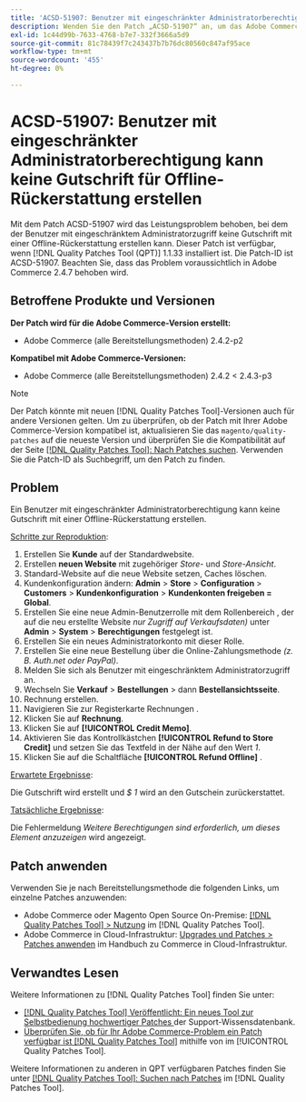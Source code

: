 ```yaml
---
title: 'ACSD-51907: Benutzer mit eingeschränkter Administratorberechtigung kann keine Gutschrift für Offline-Rückerstattung erstellen'
description: Wenden Sie den Patch „ACSD-51907“ an, um das Adobe Commerce-Problem zu beheben, bei dem der eingeschränkte Administrator keine Gutschrift mit einer Offline-Rückerstattung erstellen kann.
exl-id: 1c44d99b-7633-4768-b7e7-332f3666a5d9
source-git-commit: 81c78439f7c243437b7b76dc80560c847af95ace
workflow-type: tm+mt
source-wordcount: '455'
ht-degree: 0%

---
```


# ACSD-51907: Benutzer mit eingeschränkter Administratorberechtigung kann keine Gutschrift für Offline-Rückerstattung erstellen

Mit dem Patch ACSD-51907 wird das Leistungsproblem behoben, bei dem der Benutzer mit eingeschränktem Administratorzugriff keine Gutschrift mit einer Offline-Rückerstattung erstellen kann. Dieser Patch ist verfügbar, wenn [!DNL Quality Patches Tool (QPT)] 1.1.33 installiert ist. Die Patch-ID ist ACSD-51907. Beachten Sie, dass das Problem voraussichtlich in Adobe Commerce 2.4.7 behoben wird.

## Betroffene Produkte und Versionen

**Der Patch wird für die Adobe Commerce-Version erstellt:**

* Adobe Commerce (alle Bereitstellungsmethoden) 2.4.2-p2

**Kompatibel mit Adobe Commerce-Versionen:**

* Adobe Commerce (alle Bereitstellungsmethoden) 2.4.2 &lt; 2.4.3-p3

>[!NOTE]
>
>Der Patch könnte mit neuen [!DNL Quality Patches Tool]-Versionen auch für andere Versionen gelten. Um zu überprüfen, ob der Patch mit Ihrer Adobe Commerce-Version kompatibel ist, aktualisieren Sie das `magento/quality-patches` auf die neueste Version und überprüfen Sie die Kompatibilität auf der Seite [[!DNL Quality Patches Tool]: Nach Patches suchen](https://experienceleague.adobe.com/tools/commerce-quality-patches/index.html). Verwenden Sie die Patch-ID als Suchbegriff, um den Patch zu finden.

## Problem

Ein Benutzer mit eingeschränkter Administratorberechtigung kann keine Gutschrift mit einer Offline-Rückerstattung erstellen.

<u>Schritte zur Reproduktion</u>:

1. Erstellen Sie **Kunde** auf der Standardwebsite.
1. Erstellen **neuen Website** mit zugehöriger *Store*- und *Store-Ansicht*.
1. Standard-Website auf die neue Website setzen, Caches löschen.
1. Kundenkonfiguration ändern: **Admin** > **Store** > **Configuration** > **Customers** > **Kundenkonfiguration** > **Kundenkonten freigeben = Global**.
1. Erstellen Sie eine neue Admin-Benutzerrolle mit dem Rollenbereich , der auf die neu erstellte Website *nur Zugriff auf Verkaufsdaten)* unter **Admin** > **System** > **Berechtigungen** festgelegt ist.
1. Erstellen Sie ein neues Administratorkonto mit dieser Rolle.
1. Erstellen Sie eine neue Bestellung über die Online-Zahlungsmethode *(z. B. Auth.net oder PayPal)*.
1. Melden Sie sich als Benutzer mit eingeschränktem Administratorzugriff an.
1. Wechseln Sie **Verkauf** > **Bestellungen** > dann **Bestellansichtsseite**.
1. Rechnung erstellen.
1. Navigieren Sie zur Registerkarte Rechnungen .
1. Klicken Sie auf **Rechnung**.
1. Klicken Sie auf **[!UICONTROL Credit Memo]**.
1. Aktivieren Sie das Kontrollkästchen **[!UICONTROL Refund to Store Credit]** und setzen Sie das Textfeld in der Nähe auf den Wert *1*.
1. Klicken Sie auf die Schaltfläche **[!UICONTROL Refund Offline]** .

<u>Erwartete Ergebnisse</u>:

Die Gutschrift wird erstellt und *$ 1* wird an den Gutschein zurückerstattet.

<u>Tatsächliche Ergebnisse</u>:

Die Fehlermeldung *Weitere Berechtigungen sind erforderlich, um dieses Element anzuzeigen* wird angezeigt.

## Patch anwenden

Verwenden Sie je nach Bereitstellungsmethode die folgenden Links, um einzelne Patches anzuwenden:

* Adobe Commerce oder Magento Open Source On-Premise: [[!DNL Quality Patches Tool] > Nutzung](/help/tools/quality-patches-tool/usage.md) im [!DNL Quality Patches Tool].
* Adobe Commerce in Cloud-Infrastruktur: [Upgrades und Patches > Patches anwenden](https://experienceleague.adobe.com/docs/commerce-cloud-service/user-guide/develop/upgrade/apply-patches.html) im Handbuch zu Commerce in Cloud-Infrastruktur.

## Verwandtes Lesen

Weitere Informationen zu [!DNL Quality Patches Tool] finden Sie unter:

* [[!DNL Quality Patches Tool] Veröffentlicht: Ein neues Tool zur Selbstbedienung hochwertiger Patches ](https://experienceleague.adobe.com/en/docs/commerce-knowledge-base/kb/announcements/commerce-announcements/magento-quality-patches-released-new-tool-to-self-serve-quality-patches) der Support-Wissensdatenbank.
* [Überprüfen Sie, ob für Ihr Adobe Commerce-Problem ein Patch verfügbar ist [!DNL Quality Patches Tool]](/help/tools/quality-patches-tool/patches-available-in-qpt/check-patch-for-magento-issue-with-magento-quality-patches.md) mithilfe von im [!UICONTROL Quality Patches Tool].


Weitere Informationen zu anderen in QPT verfügbaren Patches finden Sie unter [[!DNL Quality Patches Tool]: Suchen nach Patches](https://experienceleague.adobe.com/tools/commerce-quality-patches/index.html) im [!DNL Quality Patches Tool].
